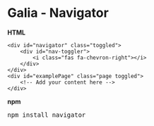 <h1>Galia - Navigator</h1>

<p><strong>HTML</strong></p>

<pre><code>&lt;div id="navigator" class="toggled"&gt;
	&lt;div id="nav-toggler"&gt;
		&lt;i class="fas fa-chevron-right"&gt;&lt;/i&gt;
	&lt;/div&gt;
&lt;/div&gt;
&lt;div id="examplePage" class="page toggled"&gt;
	&lt;!-- Add your content here --&gt;
&lt;/div&gt;
</code></pre>

<p><strong>npm</strong></p>
	
<pre>npm install navigator</pre>
